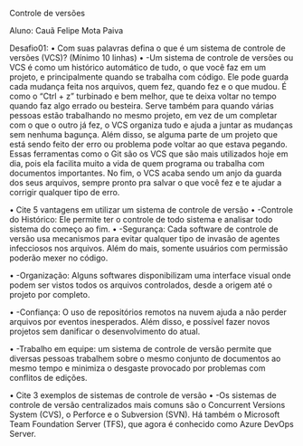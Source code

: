Controle de versões

Aluno: Cauã Felipe Mota Paiva

Desafio01:
•	Com suas palavras defina o que é um sistema de controle de versões (VCS)? (Mínimo 10 linhas)
•	-Um sistema de controle de versões ou VCS é como um histórico automático de tudo, o que você faz em um projeto, e principalmente quando se trabalha com código. Ele pode guarda cada mudança feita nos arquivos, quem fez, quando fez e o que mudou. É como o “Ctrl + z” turbinado e bem melhor, que te deixa voltar no tempo quando faz algo errado ou besteira. Serve também para quando várias pessoas estão trabalhando no mesmo projeto, em vez de um completar com o que o outro já fez, o VCS organiza tudo e ajuda a juntar as mudanças sem nenhuma bagunça. Além disso, se alguma parte de um projeto que está sendo feito der erro ou problema pode voltar ao que estava pegando. Essas ferramentas como o Git são os VCS que são mais utilizados hoje em dia, pois ela facilita muito a vida de quem programa ou trabalha com documentos importantes. No fim, o VCS acaba sendo um anjo da guarda dos seus arquivos, sempre pronto pra salvar o que você fez e te ajudar a corrigir qualquer tipo de erro.



•	Cite 5 vantagens em utilizar um sistema de controle de versão
•	-Controle do Histórico: Ele permite ter o controle de todo sistema e analisar todo sistema do começo ao fim.
•	-Segurança: Cada software de controle de versão usa mecanismos para evitar qualquer tipo de invasão de agentes infecciosos nos arquivos. Além do mais, somente usuários com permissão poderão mexer no código.

•	-Organização: Alguns softwares disponibilizam uma interface visual onde podem ser vistos todos os arquivos controlados, desde a origem até o projeto por completo.

•	-Confiança: O uso de repositórios remotos na nuvem ajuda a não perder arquivos por eventos inesperados. Além disso, e possível fazer novos projetos sem danificar o desenvolvimento do atual.

•	-Trabalho em equipe: um sistema de controle de versão permite que diversas pessoas trabalhem sobre o mesmo conjunto de documentos ao mesmo tempo e minimiza o desgaste provocado por problemas com conflitos de edições.



•	Cite 3 exemplos de sistemas de controle de versão
•	-Os sistemas de controle de versão centralizados mais comuns são o Concurrent Versions System (CVS), o Perforce e o Subversion (SVN). Há também o Microsoft Team Foundation Server (TFS), que agora é conhecido como Azure DevOps Server.





